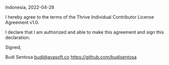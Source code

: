 Indonesia, 2022-04-28

I hereby agree to the terms of the Thrive Individual Contributor License
Agreement v1.0.

I declare that I am authorized and able to make this agreement and sign this
declaration.

Signed,

Budi Sentosa budi@avasoft.co https://github.com/budisentosa